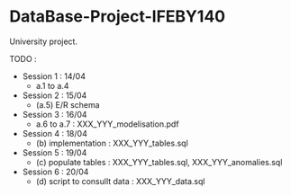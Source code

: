 # DataBase-Project-IFEBY140
University project.

TODO :
- Session 1 : 14/04
    - a.1 to a.4
- Session 2 : 15/04
    - (a.5) E/R schema
- Session 3 : 16/04
    - a.6 to a.7 : XXX_YYY_modelisation.pdf
- Session 4 : 18/04
    - (b) implementation : XXX_YYY_tables.sql
- Session 5 : 19/04
    - (c) populate tables : XXX_YYY_tables.sql, XXX_YYY_anomalies.sql
- Session 6 : 20/04
    - (d) script to consullt data : XXX_YYY_data.sql